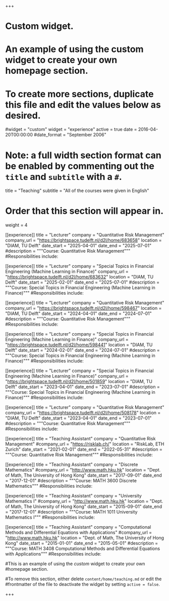 +++
# Custom widget.
# An example of using the custom widget to create your own homepage section.
# To create more sections, duplicate this file and edit the values below as desired.
#widget = "custom"
widget = "experience"
active = true
date = 2016-04-20T00:00:00
#date_format = "September 2006"

# Note: a full width section format can be enabled by commenting out the `title` and `subtitle` with a `#`.
title = "Teaching"
subtitle = "All of the courses were given in English"

# Order that this section will appear in.
weight = 4

 [[experience]]
  title = "Lecturer"
  company = "Quantitative Risk Management"
  company_url = "https://brightspace.tudelft.nl/d2l/home/683658"
  location = "DIAM, TU Delft"
  date_start = "2025-04-01"
  date_end = "2025-07-01"
  #description = """Course: Quantitative Risk Management"""
  #Responsibilities include:

[[experience]]
  title = "Lecturer"
  company = "Special Topics in Financial Engineering (Machine Learning in Finance)"
  company_url = "https://brightspace.tudelft.nl/d2l/home/683632"
  location = "DIAM, TU Delft"
  date_start = "2025-02-01"
  date_end = "2025-07-01"
  #description = """Course: Special Topics in Financial Engineering (Machine Learning in Finance)"""
  #Responsibilities include:

 [[experience]]
  title = "Lecturer"
  company = "Quantitative Risk Management"
  company_url = "https://brightspace.tudelft.nl/d2l/home/598467"
  location = "DIAM, TU Delft"
  date_start = "2024-04-01"
  date_end = "2024-07-01"
  #description = """Course: Quantitative Risk Management"""
  #Responsibilities include:

[[experience]]
  title = "Lecturer"
  company = "Special Topics in Financial Engineering (Machine Learning in Finance)"
  company_url = "https://brightspace.tudelft.nl/d2l/home/598441"
  location = "DIAM, TU Delft"
  date_start = "2024-02-01"
  date_end = "2024-07-01"
  #description = """Course: Special Topics in Financial Engineering (Machine Learning in Finance)"""
  #Responsibilities include:

[[experience]]
  title = "Lecturer"
  company = "Special Topics in Financial Engineering (Machine Learning in Finance)"
  company_url = "https://brightspace.tudelft.nl/d2l/home/501859"
  location = "DIAM, TU Delft"
  date_start = "2023-04-01"
  date_end = "2023-07-01"
  #description = """Course: Special Topics in Financial Engineering (Machine Learning in Finance)"""
  #Responsibilities include:
  
  [[experience]]
  title = "Lecturer"
  company = "Quantitative Risk Management"
  company_url = "https://brightspace.tudelft.nl/d2l/home/508178"
  location = "DIAM, TU Delft"
  date_start = "2023-04-01"
  date_end = "2023-07-01"
  #description = """Course: Quantitative Risk Management"""
  #Responsibilities include:

[[experience]]
  title = "Teaching Assistant"
  company = "Quantitative Risk Management"
  #company_url = "https://risklab.ch/"
  location = "RiskLab, ETH Zurich"
  date_start = "2021-02-01"
  date_end = "2022-05-31"
  #description = """Course: Quantitative Risk Management"""
  #Responsibilities include:

[[experience]]
  title = "Teaching Assistant"
  company = "Discrete Mathematics"
  #company_url = "http://www.math.hku.hk"
  location = "Dept. of Math, The University of Hong Kong"
  date_start = "2017-09-01"
  date_end = "2017-12-01"
  #description = """Course: MATH 3600 Discrete Mathematics"""
  #Responsibilities include:
  
[[experience]]
  title = "Teaching Assistant"
  company = "University Mathematics I"
  #company_url = "http://www.math.hku.hk"
  location = "Dept. of Math, The University of Hong Kong"
  date_start = "2015-09-01"
  date_end = "2017-12-01"
  #description = """Course: MATH 1011 University Mathematics I"""
  #Responsibilities include:
  
[[experience]]
  title = "Teaching Assistant"
  company = "Computational Methods and Differential Equations with Applications"
  #company_url = "http://www.math.hku.hk"
  location = "Dept. of Math, The University of Hong Kong"
  date_start = "2015-01-01"
  date_end = "2015-05-01"
  #description = """Course: MATH 3408 Computational Methods and Differential Equations with Applications"""
  #Responsibilities include:    
  
  #This is an example of using the *custom* widget to create your own #homepage section.

#To remove this section, either delete `content/home/teaching.md` or edit the #frontmatter of the file to deactivate the widget by setting `active = false`.


+++

